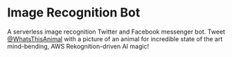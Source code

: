 # Image Recognition Bot

A serverless image recognition Twitter and Facebook messenger bot.  Tweet [@WhatsThisAnimal](https://twitter.com/WhatsThisAnimal) with a picture of an animal for incredible state of the art mind-bending, AWS Rekognition-driven AI magic!

